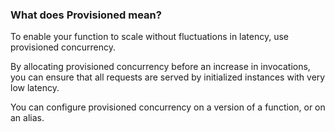 ### What does Provisioned mean?

To enable your function to scale without fluctuations in latency, use provisioned concurrency.

By allocating provisioned concurrency before an increase in invocations, you can ensure that all requests are served by initialized instances with very low latency.

You can configure provisioned concurrency on a version of a function, or on an alias.
